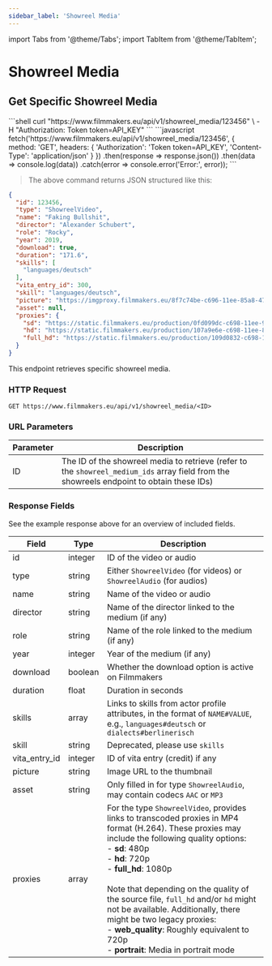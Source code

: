 ```yaml
---
sidebar_label: 'Showreel Media'
---
```


import Tabs from '@theme/Tabs';
import TabItem from '@theme/TabItem';

# Showreel Media

## Get Specific Showreel Media

<Tabs groupId="api-examples">
  <TabItem value="curl" label="cURL" default>
    ```shell
    curl "https://www.filmmakers.eu/api/v1/showreel_media/123456" \
      -H "Authorization: Token token=API_KEY"
    ```
  </TabItem>
  <TabItem value="javascript" label="JavaScript (Fetch)">
    ```javascript
    fetch('https://www.filmmakers.eu/api/v1/showreel_media/123456', {
      method: 'GET',
      headers: {
        'Authorization': 'Token token=API_KEY',
        'Content-Type': 'application/json'
      }
    })
    .then(response => response.json())
    .then(data => console.log(data))
    .catch(error => console.error('Error:', error));
    ```
  </TabItem>
</Tabs>

> The above command returns JSON structured like this:

```json
{
  "id": 123456,
  "type": "ShowreelVideo",
  "name": "Faking Bullshit",
  "director": "Alexander Schubert",
  "role": "Rocky",
  "year": 2019,
  "download": true,
  "duration": "171.6",
  "skills": [
    "languages/deutsch"
  ],
  "vita_entry_id": 300,
  "skill": "languages/deutsch",
  "picture": "https://imgproxy.filmmakers.eu/8f7c74be-c696-11ee-85a8-4781e0bae8b1.jpg",
  "asset": null,
  "proxies": {
    "sd": "https://static.filmmakers.eu/production/0fd099dc-c698-11ee-93cb-cb381089a4e7.mp4",
    "hd": "https://static.filmmakers.eu/production/107a9e6e-c698-11ee-8895-f34d7095f1f5.mp4",
    "full_hd": "https://static.filmmakers.eu/production/109d0832-c698-11ee-b7b8-fb95fd1a375c.mp4"
  }
}
```

This endpoint retrieves specific showreel media.

### HTTP Request

`GET https://www.filmmakers.eu/api/v1/showreel_media/<ID>`

### URL Parameters

Parameter | Description
--------- | -----------
ID | The ID of the showreel media to retrieve (refer to the `showreel_medium_ids` array field from the showreels endpoint to obtain these IDs)

### Response Fields

See the example response above for an overview of included fields.

Field | Type | Description
--------- | ------- | -----------
id | integer | ID of the video or audio
type | string | Either `ShowreelVideo` (for videos) or `ShowreelAudio` (for audios)
name | string | Name of the video or audio
director | string | Name of the director linked to the medium (if any)
role | string | Name of the role linked to the medium (if any)
year | integer | Year of the medium (if any)
download | boolean | Whether the download option is active on Filmmakers
duration | float | Duration in seconds
skills | array | Links to skills from actor profile attributes, in the format of `NAME#VALUE`, e.g., `languages#deutsch` or `dialects#berlinerisch`
skill | string | Deprecated, please use `skills`
vita_entry_id | integer | ID of vita entry (credit) if any
picture | string | Image URL to the thumbnail
asset | string | Only filled in for type `ShowreelAudio`, may contain codecs `AAC` or `MP3`
proxies | array | For the type `ShowreelVideo`, provides links to transcoded proxies in MP4 format (H.264). These proxies may include the following quality options:<br />- **sd**: 480p<br />- **hd**: 720p<br />- **full_hd**: 1080p<br /><br />Note that depending on the quality of the source file, `full_hd` and/or `hd` might not be available. Additionally, there might be two legacy proxies:<br />- **web_quality**: Roughly equivalent to 720p<br />- **portrait**: Media in portrait mode

